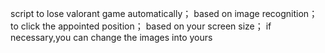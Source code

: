 script to lose valorant game automatically；
based on image recognition；
to click the appointed position；
based on your screen size；
if necessary,you can change the images into yours
